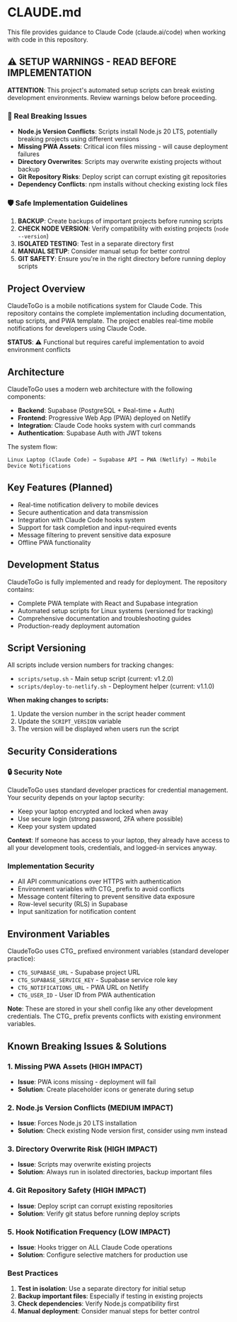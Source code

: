 # CLAUDE.md

This file provides guidance to Claude Code (claude.ai/code) when working with code in this repository.

## ⚠️ SETUP WARNINGS - READ BEFORE IMPLEMENTATION

**ATTENTION**: This project's automated setup scripts can break existing development environments. Review warnings below before proceeding.

### 🚨 Real Breaking Issues
- **Node.js Version Conflicts**: Scripts install Node.js 20 LTS, potentially breaking projects using different versions
- **Missing PWA Assets**: Critical icon files missing - will cause deployment failures
- **Directory Overwrites**: Scripts may overwrite existing projects without backup
- **Git Repository Risks**: Deploy script can corrupt existing git repositories
- **Dependency Conflicts**: npm installs without checking existing lock files

### 🛡️ Safe Implementation Guidelines
1. **BACKUP**: Create backups of important projects before running scripts
2. **CHECK NODE VERSION**: Verify compatibility with existing projects (`node --version`)
3. **ISOLATED TESTING**: Test in a separate directory first
4. **MANUAL SETUP**: Consider manual setup for better control
5. **GIT SAFETY**: Ensure you're in the right directory before running deploy scripts

## Project Overview

ClaudeToGo is a mobile notifications system for Claude Code. This repository contains the complete implementation including documentation, setup scripts, and PWA template. The project enables real-time mobile notifications for developers using Claude Code.

**STATUS**: ⚠️ Functional but requires careful implementation to avoid environment conflicts

## Architecture

ClaudeToGo uses a modern web architecture with the following components:

- **Backend**: Supabase (PostgreSQL + Real-time + Auth)
- **Frontend**: Progressive Web App (PWA) deployed on Netlify  
- **Integration**: Claude Code hooks system with curl commands
- **Authentication**: Supabase Auth with JWT tokens

The system flow:
```
Linux Laptop (Claude Code) → Supabase API → PWA (Netlify) → Mobile Device Notifications
```

## Key Features (Planned)

- Real-time notification delivery to mobile devices
- Secure authentication and data transmission
- Integration with Claude Code hooks system
- Support for task completion and input-required events
- Message filtering to prevent sensitive data exposure
- Offline PWA functionality

## Development Status

ClaudeToGo is fully implemented and ready for deployment. The repository contains:
- Complete PWA template with React and Supabase integration
- Automated setup scripts for Linux systems (versioned for tracking)
- Comprehensive documentation and troubleshooting guides
- Production-ready deployment automation

## Script Versioning

All scripts include version numbers for tracking changes:
- `scripts/setup.sh` - Main setup script (current: v1.2.0)
- `scripts/deploy-to-netlify.sh` - Deployment helper (current: v1.1.0)

**When making changes to scripts:**
1. Update the version number in the script header comment
2. Update the `SCRIPT_VERSION` variable
3. The version will be displayed when users run the script

## Security Considerations

### 🔒 Security Note
ClaudeToGo uses standard developer practices for credential management. Your security depends on your laptop security:

- Keep your laptop encrypted and locked when away
- Use secure login (strong password, 2FA where possible)
- Keep your system updated

**Context**: If someone has access to your laptop, they already have access to all your development tools, credentials, and logged-in services anyway.

### Implementation Security
- All API communications over HTTPS with authentication
- Environment variables with CTG_ prefix to avoid conflicts
- Message content filtering to prevent sensitive data exposure
- Row-level security (RLS) in Supabase
- Input sanitization for notification content

## Environment Variables

ClaudeToGo uses CTG_ prefixed environment variables (standard developer practice):
- `CTG_SUPABASE_URL` - Supabase project URL
- `CTG_SUPABASE_SERVICE_KEY` - Supabase service role key
- `CTG_NOTIFICATIONS_URL` - PWA URL on Netlify
- `CTG_USER_ID` - User ID from PWA authentication

**Note**: These are stored in your shell config like any other development credentials. The CTG_ prefix prevents conflicts with existing environment variables.

## Known Breaking Issues & Solutions

### 1. Missing PWA Assets (HIGH IMPACT)
- **Issue**: PWA icons missing - deployment will fail
- **Solution**: Create placeholder icons or generate during setup

### 2. Node.js Version Conflicts (MEDIUM IMPACT)
- **Issue**: Forces Node.js 20 LTS installation
- **Solution**: Check existing Node version first, consider using nvm instead

### 3. Directory Overwrite Risk (HIGH IMPACT)
- **Issue**: Scripts may overwrite existing projects
- **Solution**: Always run in isolated directories, backup important files

### 4. Git Repository Safety (HIGH IMPACT)
- **Issue**: Deploy script can corrupt existing repositories
- **Solution**: Verify git status before running deploy scripts

### 5. Hook Notification Frequency (LOW IMPACT)
- **Issue**: Hooks trigger on ALL Claude Code operations
- **Solution**: Configure selective matchers for production use

### Best Practices
1. **Test in isolation**: Use a separate directory for initial setup
2. **Backup important files**: Especially if testing in existing projects
3. **Check dependencies**: Verify Node.js compatibility first
4. **Manual deployment**: Consider manual steps for better control